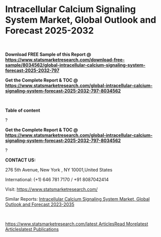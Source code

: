 <h1>Intracellular Calcium Signaling System Market, Global Outlook and Forecast 2025-2032</h1><br/><p><strong>Download FREE Sample of this Report @ <a href="https://www.statsmarketresearch.com/download-free-sample/8034562/global-intracellular-calcium-signaling-system-forecast-2025-2032-797">https://www.statsmarketresearch.com/download-free-sample/8034562/global-intracellular-calcium-signaling-system-forecast-2025-2032-797</a></strong></p>
 
 
 
 <div><b>Get the Complete Report & TOC @ <a href="https://www.statsmarketresearch.com/global-intracellular-calcium-signaling-system-forecast-2025-2032-797-8034562">https://www.statsmarketresearch.com/global-intracellular-calcium-signaling-system-forecast-2025-2032-797-8034562</a></b></div>
 
 
 
 <p><br />
 
 <b>Table of content</b></p>
 
 
 
 <p>? </p>
 
 
 
 <div><b>Get the Complete Report & TOC @ <a href="https://www.statsmarketresearch.com/global-intracellular-calcium-signaling-system-forecast-2025-2032-797-8034562">https://www.statsmarketresearch.com/global-intracellular-calcium-signaling-system-forecast-2025-2032-797-8034562</a></b></div>
 
 
 
 <p>? </p>
 
 
 
 <p><b>CONTACT US:</b><br />
 
 276 5th Avenue, New York , NY 10001,United States<br />
 
 International: (+1) 646 781 7170 / +91 8087042414<br />
 
 Visit: <a href="https://www.statsmarketresearch.com/">https://www.statsmarketresearch.com/</a><br />
 
 Similar Reports: <a href="https://www.statsmarketresearch.com/global-intracellular-calcium-signaling-system-forecast-2025-2032-797-8034562">Intracellular Calcium Signaling System Market, Global Outlook and Forecast 2023-2035</a><br />
 
 <br />
 
 <a href="https://gyeongbokgung.com">https://www.statsmarketresearch.com/</a><a href="https://hallyeomaritime.com">latest Articles</a><a href="https://jingwansa.com">Read More</a><a href="https://nguoiviet.jp/">latest Articles</a><a href="https://www.intelmarketresearch.com/">latest Publications</a></p>